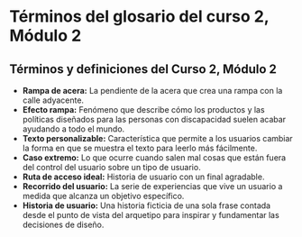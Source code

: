 # Términos del glosario del curso 2, Módulo 2

## Términos y definiciones del Curso 2, Módulo 2

* **Rampa de acera:** La pendiente de la acera que crea una rampa con la calle adyacente.
* **Efecto rampa:** Fenómeno que describe cómo los productos y las políticas diseñados para las personas con discapacidad suelen acabar ayudando a todo el mundo.
* **Texto personalizable:** Característica que permite a los usuarios cambiar la forma en que se muestra el texto para leerlo más fácilmente.
* **Caso extremo:** Lo que ocurre cuando salen mal cosas que están fuera del control del usuario sobre un tipo de usuario.
* **Ruta de acceso ideal:** Historia de usuario con un final agradable.
* **Recorrido del usuario:** La serie de experiencias que vive un usuario a medida que alcanza un objetivo específico.
* **Historia de usuario:** Una historia ficticia de una sola frase contada desde el punto de vista del arquetipo para inspirar y fundamentar las decisiones de diseño.
